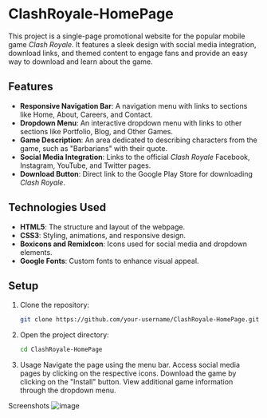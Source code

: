 # ClashRoyale-HomePage


This project is a single-page promotional website for the popular mobile game *Clash Royale*. It features a sleek design with social media integration, download links, and themed content to engage fans and provide an easy way to download and learn about the game.

## Features

- **Responsive Navigation Bar**: A navigation menu with links to sections like Home, About, Careers, and Contact.
- **Dropdown Menu**: An interactive dropdown menu with links to other sections like Portfolio, Blog, and Other Games.
- **Game Description**: An area dedicated to describing characters from the game, such as "Barbarians" with their quote.
- **Social Media Integration**: Links to the official *Clash Royale* Facebook, Instagram, YouTube, and Twitter pages.
- **Download Button**: Direct link to the Google Play Store for downloading *Clash Royale*.

## Technologies Used

- **HTML5**: The structure and layout of the webpage.
- **CSS3**: Styling, animations, and responsive design.
- **Boxicons and RemixIcon**: Icons used for social media and dropdown elements.
- **Google Fonts**: Custom fonts to enhance visual appeal.

## Setup

1. Clone the repository:
   ```bash
   git clone https://github.com/your-username/ClashRoyale-HomePage.git

2. Open the project directory:
   ```bash
   cd ClashRoyale-HomePage


3. Usage
  Navigate the page using the menu bar.
  Access social media pages by clicking on the respective icons.
  Download the game by clicking on the "Install" button.
  View additional game information through the dropdown menu.
  
Screenshots
![image](https://github.com/user-attachments/assets/48a4886d-cd8f-427b-9155-b63be4a4ffe4)

